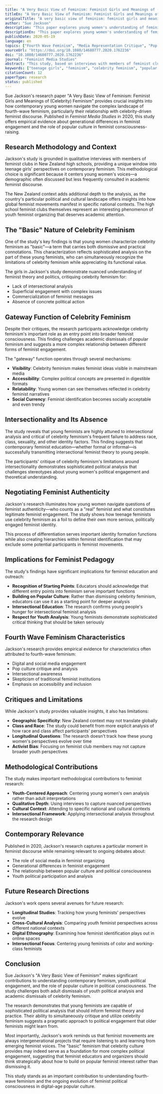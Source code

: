 ```yaml
---
title: "A Very Basic View of Feminism: Feminist Girls and Meanings of (Celebrity) Feminism"
titleEn: "A Very Basic View of Feminism: Feminist Girls and Meanings of (Celebrity) Feminism"
originalTitle: "A very basic view of feminism: feminist girls and meanings of (celebrity) feminism"
author: "Sue Jackson"
description: "This paper explores young women's understanding of feminism, particularly their perspectives on celebrity feminism. The research finds that while celebrity feminism is often criticized as superficial and lacking intersectional perspectives, it plays an important role as a 'gateway' or 'starting point' for attracting and guiding young girls to engage with and deepen their understanding of feminism."
descriptionEn: "This paper explores young women's understanding of feminism, particularly their perspectives on celebrity feminism. The research finds that while celebrity feminism is often criticized as superficial and lacking intersectional perspectives, it plays an important role as a 'gateway' or 'starting point' for attracting and guiding young girls to engage with and deepen their understanding of feminism."
publishDate: 2020-05-19
language: en
topics: ["Fourth Wave Feminism", "Media Representation Critique", "Pop Culture Feminism"]
sourceUrl: "https://doi.org/10.1080/14680777.2020.1762236"
doi: "10.1080/14680777.2020.1762236"
journal: "Feminist Media Studies"
abstract: "This study, based on interviews with members of feminist clubs in New Zealand high schools, explores how they understand and negotiate celebrity feminism. The analysis shows that girls view celebrity feminism as a 'basic' but useful tool for defining their own and others' feminist subjectivity. While they critique celebrity feminism as 'trendy,' 'depoliticized,' and lacking intersectional values and political activism, they simultaneously acknowledge its potential value in drawing attention to feminism."
keywords: ["teenage girls", "feminism", "celebrity feminism", "popular feminism", "audience studies"]
citationCount: 12
paperType: research
status: published
---
```


Sue Jackson's research paper "A Very Basic View of Feminism: Feminist Girls and Meanings of (Celebrity) Feminism" provides crucial insights into how contemporary young women navigate the complex landscape of fourth-wave feminism, particularly their relationship with celebrity-driven feminist discourse. Published in *Feminist Media Studies* in 2020, this study offers empirical evidence about generational differences in feminist engagement and the role of popular culture in feminist consciousness-raising.

## Research Methodology and Context

Jackson's study is grounded in qualitative interviews with members of feminist clubs in New Zealand high schools, providing a unique window into teenage girls' perspectives on contemporary feminism. This methodological choice is significant because it centers young women's voices—a demographic often discussed but less frequently consulted in academic feminist discourse.

The New Zealand context adds additional depth to the analysis, as the country's particular political and cultural landscape offers insights into how global feminist movements manifest in specific national contexts. The high school feminist clubs themselves represent an interesting phenomenon of youth feminist organizing that deserves academic attention.

## The "Basic" Nature of Celebrity Feminism

One of the study's key findings is that young women characterize celebrity feminism as "basic"—a term that carries both dismissive and practical connotations. This characterization reflects sophisticated analysis on the part of these young feminists, who can simultaneously recognize the limitations of celebrity feminism while appreciating its functional value.

The girls in Jackson's study demonstrate nuanced understanding of feminist theory and politics, critiquing celebrity feminism for:
- Lack of intersectional analysis
- Superficial engagement with complex issues
- Commercialization of feminist messages
- Absence of concrete political action

## Gateway Function of Celebrity Feminism

Despite their critiques, the research participants acknowledge celebrity feminism's important role as an entry point into broader feminist consciousness. This finding challenges academic dismissals of popular feminism and suggests a more complex relationship between different forms of feminist engagement.

The "gateway" function operates through several mechanisms:
- **Visibility**: Celebrity feminism makes feminist ideas visible in mainstream media
- **Accessibility**: Complex political concepts are presented in digestible formats
- **Relatability**: Young women can see themselves reflected in celebrity feminist narratives
- **Social Currency**: Feminist identification becomes socially acceptable and even trendy

## Intersectionality and Its Absence

The study reveals that young feminists are highly attuned to intersectional analysis and critical of celebrity feminism's frequent failure to address race, class, sexuality, and other identity factors. This finding suggests that contemporary feminist education—whether formal or informal—is successfully transmitting intersectional feminist theory to young people.

The participants' critique of celebrity feminism's limitations around intersectionality demonstrates sophisticated political analysis that challenges stereotypes about young women's political engagement and theoretical understanding.

## Negotiating Feminist Authenticity

Jackson's research illuminates how young women navigate questions of feminist authenticity—who counts as a "real" feminist and what constitutes legitimate feminist engagement. The study shows how teenage feminists use celebrity feminism as a foil to define their own more serious, politically engaged feminist identity.

This process of differentiation serves important identity formation functions while also creating hierarchies within feminist identification that may exclude some potential participants in feminist movements.

## Implications for Feminist Pedagogy

The study's findings have significant implications for feminist education and outreach:
- **Recognition of Starting Points**: Educators should acknowledge that different entry points into feminism serve important functions
- **Building on Popular Culture**: Rather than dismissing celebrity feminism, educators can use it as a starting point for deeper analysis
- **Intersectional Education**: The research confirms young people's hunger for intersectional feminist analysis
- **Respect for Youth Analysis**: Young feminists demonstrate sophisticated critical thinking that should be taken seriously

## Fourth Wave Feminism Characteristics

Jackson's research provides empirical evidence for characteristics often attributed to fourth-wave feminism:
- Digital and social media engagement
- Pop culture critique and analysis
- Intersectional awareness
- Skepticism of traditional feminist institutions
- Emphasis on accessibility and inclusion

## Critiques and Limitations

While Jackson's study provides valuable insights, it also has limitations:
- **Geographic Specificity**: New Zealand context may not translate globally
- **Class and Race**: The study could benefit from more explicit analysis of how race and class affect participants' perspectives
- **Longitudinal Questions**: The research doesn't track how these young women's perspectives evolve over time
- **Activist Bias**: Focusing on feminist club members may not capture broader youth perspectives

## Methodological Contributions

The study makes important methodological contributions to feminist research:
- **Youth-Centered Approach**: Centering young women's own analysis rather than adult interpretations
- **Qualitative Depth**: Using interviews to capture nuanced perspectives
- **Cultural Context**: Attending to specific national and cultural contexts
- **Intersectional Framework**: Applying intersectional analysis throughout the research design

## Contemporary Relevance

Published in 2020, Jackson's research captures a particular moment in feminist discourse while remaining relevant to ongoing debates about:
- The role of social media in feminist organizing
- Generational differences in feminist engagement
- The relationship between popular culture and political consciousness
- Youth political participation and analysis

## Future Research Directions

Jackson's work opens several avenues for future research:
- **Longitudinal Studies**: Tracking how young feminists' perspectives evolve
- **Cross-Cultural Analysis**: Comparing youth feminist perspectives across different national contexts
- **Digital Ethnography**: Examining how feminist identification plays out in online spaces
- **Intersectional Focus**: Centering young feminists of color and working-class feminists

## Conclusion

Sue Jackson's "A Very Basic View of Feminism" makes significant contributions to understanding contemporary feminism, youth political engagement, and the role of popular culture in political consciousness. The study challenges both adult dismissals of youth political analysis and academic dismissals of celebrity feminism.

The research demonstrates that young feminists are capable of sophisticated political analysis that should inform feminist theory and practice. Their ability to simultaneously critique and utilize celebrity feminism suggests a pragmatic approach to political engagement that older feminists might learn from.

Most importantly, Jackson's work reminds us that feminist movements are always intergenerational projects that require listening to and learning from emerging feminist voices. The "basic" feminism that celebrity culture provides may indeed serve as a foundation for more complex political engagement, suggesting that feminist educators and organizers should think strategically about how to build on popular feminist interest rather than dismissing it.

This study stands as an important contribution to understanding fourth-wave feminism and the ongoing evolution of feminist political consciousness in digital-age popular culture.